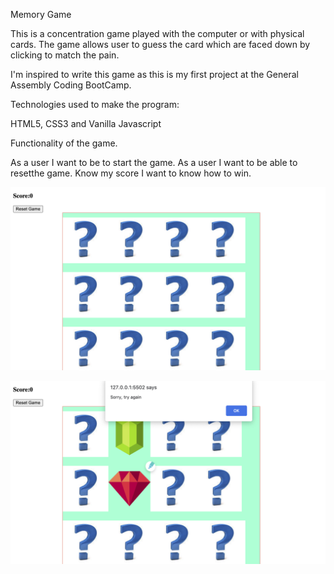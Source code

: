  Memory Game

 This is a concentration game played with the computer or with physical cards. The game allows user to guess the card which are faced down by clicking to match the pain.

 I'm inspired to write this game as this is my first project at the General Assembly Coding BootCamp.


 Technologies used to make the program:

 HTML5, CSS3 and Vanilla Javascript


 Functionality of the game.

 As a user I want to be to start the game.
 As a user I want to be able to resetthe game.
 Know my score
 I want to  know how to win.

![Alt text](images/Screenshot%202023-01-08%20at%209.00.36%20PM.png)
 
![Alt text](images/Screenshot%202023-01-08%20at%209.01.03%20PM.png)

